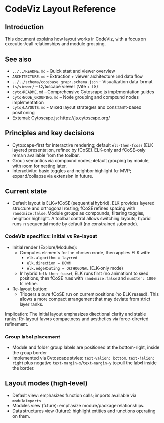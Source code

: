 <!-- Migration note: The viewer uses Cytoscape.js with ELK→fCoSE as the default ("elk-then-fcose") and also supports ELK-only and fCoSE-only. This doc reflects the Cytoscape-first approach. -->
# CodeViz Layout Reference

## Introduction
This document explains how layout works in CodeViz, with a focus on execution/call relationships and module grouping.

## See also
- `../../README.md` – Quick start and viewer overview
- `ARCHITECTURE.md` – Extraction + viewer architecture and data flow
- `../../schema/codebase_graph.schema.json` – Visualization data format
- `ts/viewer/` – Cytoscape viewer (Vite + TS)
- `cyto/README.md` – Comprehensive Cytoscape.js implementation guides
- `cyto/NODE_GROUPING.md` – Node grouping and compound nodes implementation
- `cyto/LAYOUTS.md` – Mixed layout strategies and constraint-based positioning
- External: Cytoscape.js: https://js.cytoscape.org/

## Principles and key decisions
- Cytoscape-first for interactive rendering; default `elk-then-fcose` (ELK layered presentation, refined by fCoSE). ELK-only and fCoSE-only remain available from the toolbar.
- Group semantics via compound nodes; default grouping by module, with room for nesting later.
- Interactivity: basic toggles and neighbor highlight for MVP; expand/collapse via extension in future.

## Current state
- Default layout is ELK→fCoSE (sequential hybrid). ELK provides layered structure and orthogonal routing; fCoSE refines spacing with `randomize:false`. Module groups as compounds, filtering toggles, neighbor highlight. A toolbar control allows switching layouts; hybrid runs in sequential mode by default (no constrained submode).

### CodeViz specifics: initial vs Re-layout

- Initial render (Explore/Modules):
  - Computes elements for the chosen mode, then applies ELK with:
    - `elk.algorithm = layered`
    - `elk.direction = DOWN`
    - `elk.edgeRouting = ORTHOGONAL` (ELK-only mode)
  - In hybrid (`elk-then-fcose`), ELK runs first (no animation) to seed positions, then fCoSE runs with `randomize:false` and `numIter: 1000` to refine.
- Re-layout button:
  - Triggers a pure fCoSE run on current positions (no ELK reseed). This allows a more compact arrangement that may deviate from strict layer ranks.

Implication: The initial layout emphasizes directional clarity and stable ranks; Re-layout favors compactness and aesthetics via force-directed refinement.

### Group label placement

- Module and folder group labels are positioned at the bottom-right, inside the group border.
- Implemented via Cytoscape styles: `text-valign: bottom`, `text-halign: right` plus negative `text-margin-x`/`text-margin-y` to pull the label inside the border.

## Layout modes (high-level)
- Default view: emphasizes function calls; imports available via `moduleImports`.
- Modules view (future): emphasize module/package relationships.
- Data structures view (future): highlight entities and functions operating on them.
